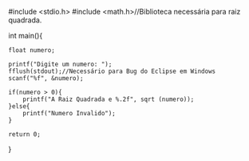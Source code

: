 #include <stdio.h>
#include <math.h>//Biblioteca necessária para raiz quadrada.

int main(){

	float numero;

	printf("Digite um numero: ");
	fflush(stdout);//Necessário para Bug do Eclipse em Windows
	scanf("%f", &numero);

	if(numero > 0){
		printf("A Raiz Quadrada e %.2f", sqrt (numero));
	}else{
		printf("Numero Invalido");
	}

	return 0;
}
